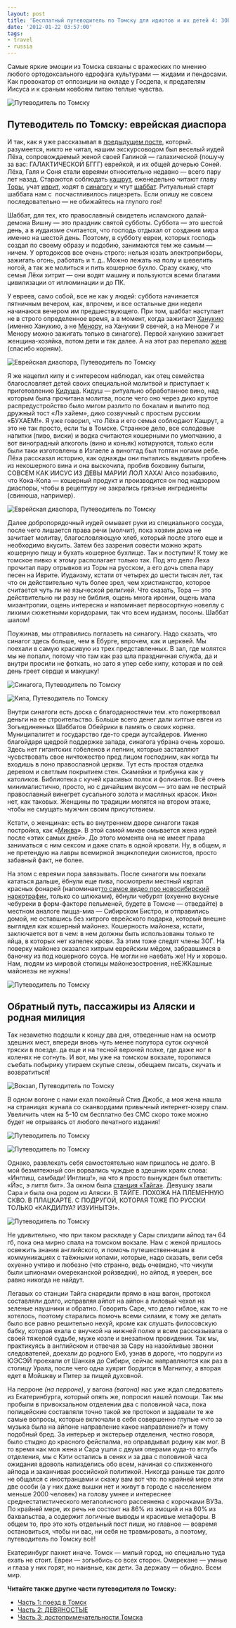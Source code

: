 ```yaml
---
layout: post
title: 'Бесплатный путеводитель по Томску для идиотов и их детей 4: ЗОГ и ГОСДЕП'
date: '2012-01-22 03:57:00'
tags:
- travel
- russia
---
```


Самые яркие эмоции из Томска связаны с вражеских по мнению любого ортодоксального едрофага культурами — жидами и пендосами. Как провокатор от оппозиции на окладе у Госдепа, к предателям Иисуса и к сраным ковбоям питаю теплые чувства.

![Путеводитель по Томску](/assets/images/2017/10/IMG_1597.jpg)

## Путеводитель по Томску: еврейская диаспора

И так, как я уже рассказывал в [предыдущем посте](http://shouldgo.ru/tomsk-sightseeings/), который. разумеется, никто не читал, нашим экскурсоводом был веселый иудей Лёха, сопровождаемый женой своей Галиной — галахической (пошучу за вас: ГАЛАКТИЧЕСКОЙ БГГГ) еврейкой, и их общей дочерью Соней. Лёха, Галя и Соня стали евреями относительно недавно — всего пару лет назад. Стараются соблюдать [кашрут](http://ru.wikipedia.org/wiki/%D0%9A%D0%B0%D1%88%D1%80%D1%83%D1%82), еженедельно читают главу [Торы](http://ru.wikipedia.org/wiki/%D0%A2%D0%BE%D1%80%D0%B0), учат [иврит](http://ru.wikipedia.org/wiki/%D0%98%D0%B2%D1%80%D0%B8%D1%82), ходят в [синагогу](http://ru.wikipedia.org/wiki/%D0%A1%D0%B8%D0%BD%D0%B0%D0%B3%D0%BE%D0%B3%D0%B0) и чтут [шаббат](http://ru.wikipedia.org/wiki/%D0%A8%D0%B0%D0%B1%D0%B1%D0%B0%D1%82). Ритуальный старт шаббата нам с&nbsp; посчастливилось лицезреть. Если опишу не совсем последовательно — не обижайтесь на глупого гоя!

Шаббат, для тех, кто православный свидетель исламского далай-демона Вишну — это праздник святой субботы. Суббота — это шестой день, а в иудаизме считается, что господь отдыхал от создания мира именно на шестой день. Поэтому, в субботу евреи, которых господь создал по своему образу и подобию, занимаются тем же самым — ничем. У ортодоксов все очень строго: нельзя юзать электроприборы, зажигать огонь, работать и т. д.. Можно лежать на полу и шевелить ногой, а так же молиться и пить кошерное бухло. Сразу скажу, что семья Лёхи хитрит — они водят машину и пользуются всеми благами цивилизации от иллюминации и до ПК.

У евреев, само собой, все не как у людей: суббота начинается пятничным вечером, как, впрочем, и все остальные дни недели начинаюся вечером им предшествующего. При том, шаббат наступает не в строго определенное время, а в момент, когда зажигают [Ханукию](http://ru.wikipedia.org/wiki/%D0%A5%D0%B0%D0%BD%D1%83%D0%BA%D0%B8%D1%8F) (именно Ханукию, а не [Менору](http://ru.wikipedia.org/wiki/%D0%9C%D0%B5%D0%BD%D0%BE%D1%80%D0%B0), на Ханукии 9 свечей, а на Меноре 7 и Менору можно зажигать только в синагоге). Первой ханукию зажигает женщина-хозяйка, потом дети и так далее. А на этот раз перепало [жене](http://twitter.com/aluviana) (спасибо корням).

![Еврейская диаспора, Путеводитель по Томску](/assets/images/2017/10/IMG_1547.jpg)

Я же нацепил кипу и с интересом наблюдал, как отец семейства благословляет детей своих специальной молитвой и приступает к приготовлению [Кидуша](http://ru.wikipedia.org/wiki/%D0%9A%D0%B8%D0%B4%D1%83%D1%88). Кидуш — ритуально обработанное вино, над которым была прочитана молитва, после чего оно через дико крутое распредустройство было мигом разлито по бокалам и выпито под дружный тост «Лэ хайем», дико созвучный с простым русским «БУХАЕМ!». Я уже говорил, что Лёха и его семья соблюдают Кашрут, а это не так просто, если ты в Томске. Странное дело, все солодовые напитки (пиво, виски) и водка считаются кошерными по умолчанию, а вот виноградный алкоголь (вино и коньяк) котируются, только если были таки изготовлены в Изгаеле а виноггад был топтан ногами ребе. Лёха рассказал историю, как однажды они пытались выдавить пробень из некошерного вина и она выскочила, пробив боковину бытыли, СОВСЕМ КАК ИИСУС ИЗ ДЕВЫ МАРИИ ЛОЛ ХАХА! Алсо позабавило, что Кока-Кола — кошерный продукт и производится он под надзором диаспоры, чтобы в рецептуру не закрались грязные ингредиенты (свинюша, например).

![Еврейская диаспора, Путеводитель по Томску](/assets/images/2017/10/IMG_1549.jpg)

Далее добропорядочный иудей омывает руки из специального сосуда, после чего лишается права речи (молчит), пока хозяин дома не зачитает молитву, благословляющую хлеб, который после этого еще и необходимо вкусить. Затем без зазрения совести можно жрать кошерную пищу и бухать кошерное бухлище. Так и поступим! К тому же томское пивко к этому располагает только так. Под это дело Леха прочитал пару отрывков из Торы на русском, а его дочь спела пару песен на Иврите. Иудаизму, кстати от четырех до шести тысяч лет, так что он действительно чуть более зрел, чем христианство, которое считается чуть ли не языческой религией. Что сказать, Тора — это действительно ни разу не библия, ощень многа иронии, ощень мала мизантропии, ощень интересна и напоминает первосортную новеллу с лихими сюжетными коридорами, так что всем иудаизм, посоны. Шаббат шалом!

Поужинав, мы отправились поглазеть на синагогу. Надо сказать, что синагог здесь больше, чем в Ебурге, впрочем, как и церквей. Мы поехали в самую красивую из трех представленных. В зал, где молятся мы не попали, потому что там как раз шла праздничная служба, да и внутри просили не фоткать, но зато я упер себе кипу, которая и по сей день греет сердце и макушку!

![Синагога, Путеводитель по Томску](/assets/images/2017/10/IMG_1550.jpg)

![Кипа, Путеводитель по Томску](/assets/images/2017/10/IMG_1596.jpg)

Внутри синагоги есть доска с благодарностями тем. кто пожертвовал деньги на ее строительство. Больше всего денег дали хитгые евгеи из Зогьединенных Шаббатов Обейрики в память о своих корнях. Муниципалитет и государство где-то среди аутсайдеров. Именно благойдаря щедрой поддержке запада, синагога убрана очень хорошо. Здесь нет гигантских гобеленов и лепнин, которые заставляют чусвствовать свое ничтожество пред лицом господним, как когда ты входишь в лоно православной церкви. Тут есть простая отделка деревом и светлым покрытием стен. Скамейки и трибунка как у католиков. Библиотека с кучей красивых полок и фолиантов. Всё очень минималистично, просто, но с дичайшим вкусом — это вам не пестрый православный винегрет сусального золота и масляных красок. Икон нет, как таковых. Женщины по традиции молятся на втором этаже, чтобы не смущать мужчин своим присутствием.

Кстати, о женщинах: есть во внутреннем дворе синагоги такая постройка, как «[Миква](http://ru.wikipedia.org/wiki/%D0%9C%D0%B8%D0%BA%D0%B2%D0%B0)». В этой самой микве омывается жена иудей после «этих самых дней». До этого момента она не имеет права заниматься с ним сексом и даже спать в одной кровати. Ну, в общем, я не претендую на лавры всемирной энциклопедии сионистов, просто забавный факт, не более.

На этом с евреями пора завязывать. После синагоги мы поехали кататься дальше, ёбнули еще пива, посмотрели местный квртал красных фонарей (напоминает[то самое видео про новосибирский наркотрафик](http://www.youtube.com/watch?v=Id8lrESYrgg), только со шлюхами), ёбнули чебурят (охуенно вкусные чебуреки в форм-факторе пельменей, будете в Томске — отведайте) в местном аналоге пицца-миа — Сибирском Бистро, и отправились домой, не оставшись без хитрого еврейского подарка, который внешне выглядел как кошерный майонез. Кошерность майонеза, кстати, заключается вот в чем: в нем должны быть использованы только те яйца, в которых нет капелек крови. За этим тоже следят члены ЗОГ. На поверку майонез оказался хитрым еврейским мёдом, забравшимся в баночку из под кошерного соуса. Не могли не наебать же! Ну и хорошо. Нам, людям из мировой столицы майонезостроения, неЕЖКашные майонезы не нужны!

![Путеводитель по Томску](/assets/images/2017/10/IMG_1598.jpg)

## Обратный путь, пассажиры из Аляски и родная милиция

Так незаметно подошли к концу два дня, отведенные нам на осмотр здешних мест, впереди вновь чуть менее полутора суток скучной тряски в поезде. да еще и на тесной верхней полке, где даже ног в коленях не согнуть. И вот, мы уже на томском вокзале, торопимся съебать побырику утираем скупые слезы, обещаем писать, скучать и возвратиться!

![Вокзал, Путеводитель по Томску](/assets/images/2017/10/IMG_1534.jpg)

В одном вогоне с нами ехал покойный Стив Джобс, а моя жена нашла на страницах жунала со сканвордами привычный интернет-юзеру спам. Увеличить член на 5-10 см бесплатно без СМС скоро тоже можно будет&nbsp;не отрываясь от любого печатного издания!

![Путеводитель по Томску](/assets/images/2017/10/IMG_1560.jpg)

![Путеводитель по Томску](/assets/images/2017/10/IMG_1562.jpg)

Однако, развлекать себя самостоятельно нам пришлось не долго. В мой безмятежный сон ворвались чуждые в здешних краях слова: «Инглиш, самбади! Инглиш!», на что я просто вынужден был ответить: «Йэс, э литтл бит». За окном была [станция «Тайга»](http://ru.wikipedia.org/wiki/%D0%A2%D0%B0%D0%B9%D0%B3%D0%B0_(%D1%81%D1%82%D0%B0%D0%BD%D1%86%D0%B8%D1%8F)). Девушку звали Сара и была она родом из Аляски. В ТАЙГЕ. ПОХОЖА НА ПЛЕМЕННУЮ СКВО. В ПЛАЦКАРТЕ. С ПОДРУГОЙ, КОТОРАЯ ТОЖЕ ПО РУССКИ ТОЛЬКО «КАКДИЛУА? ИЗУИНЫТЭ!».

![Путеводитель по Томску](/assets/images/2017/10/IMG_1544.jpg)

Не удивительно, что при таком раскладе у Сары спиздили айпод тач 64 гб, пока она мирно спала на томском вокзале. Нам с женой пришлось освежить знания английского, и помочь путешественницам в коммуникациях с таёжными копами, которые, надо сказать, вели себя охуенно учтиво и любезно (что странно, ведь очевидно, что чикули были шпионами омереканской ройзведки), но айпод, я уверен, все равно никогда не найдут.

Легавых со станции Тайга снарядили прямо в наш вагон, протокол составляли долго, исправляя айпот на айпон а лиловый чехол на зеленые наушники и обратно. Говорить Саре, что дело гиблое, как то не хотелось, поэтому старались помочь всеми силами, к тому же делать было все равно решительно нехуй, кроме как слушать филосовскую бабку, которая ехала с внучкой на нижней полке и всем рассказывала о своей тяжелой судьбе, муже козле и внезапном&nbsp;провидении. Так мы, практикуясь в английском и отвечая за Сару на назойливые звонки следователей, доехали до родного Екб, узнав в дороге, что подруги из ЮЭСЭЙ проехали от Шанхая до Сибири, сейчас направляются как раз в столицу Урала, после чего одна хуярит бордится в Магнитку, а вторая едет в Мойшкву и Питер за пищей духовной.

На&nbsp;перроне _(на перроне)_, у вагона _(вагона)_ нас уже ждал следователь из Екатеринбурга, который опять же, попросил нашей помощи. Так мы пробыли в привокзальном отделении два с половиной часа, пока полицейские составляли точно такой же протокол и задавали те же самые вопросы, которые включали в себя совершенно глупые «что за музыка была на айпоне направление какое направление?» и тому подобный бред. За интерьер и экстерьер отделения, честно говоря, было стыдно до красного фейспалма, но оправдывал родину как мог. В то время как моя жена и Сара ушли с двумя операми куда-то вглубь отделения, мы с Кэти остались в сенях и за два с половиной часа ожидания вдоволь напизделись обо всем, начиная со спизженного айпода и заканчивая российской политикой. Никогда раньше так долго не общался с иностранцами и скажу вам вот что: по крайней мере эти две особи (а у них даже вышки нет и живут в городе с населением меньше 2000 человек) на голову умнее и интереснее среднестатистического мегаполисного рассеянена с корочками ВУЗа. По крайней мере, их речь не состоит на 86% из эмоций и на 60% из бахвальства, а содержит логичные выводы и красивые метафоры. В общем то, про это хоть отдельный пост пиши, но главное — вовремя остановиться, чтобы ни вас, ни себя не травмировать, а поэтому, путеводитель по Томску всё!

Екатеринбург пахнет иначе. Томск — милый город, но специально туда ехать не стоит. Евреи — зогьебись со всех сторон. Омерекане — умные и глаза у них горят, но наивные, как дети. За державу — обидно. Всем мир.

**Читайте также другие части путеводителя по Томску:**

- [Часть 1: поезд в Томск](http://shouldgo.ru/to-tomsk-by-train/)
- [Часть 2: ДЕВЯНОСТЫЕ](http://shouldgo.ru/tomsk/)
- [Часть 3: достопримечательности Томска](http://shouldgo.ru/tomsk-sightseeings/)
